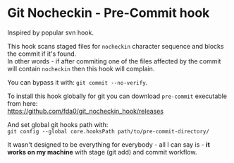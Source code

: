 # Git Nocheckin - Pre-Commit hook
Inspired by popular svn hook.



This hook scans staged files for ```nocheckin``` character sequence and blocks the commit if it's found.  
In other words - if after commiting one of the files affected by the commit will contain ```nocheckin``` then this hook will complain.  


You can bypass it with: ```git commit --no-verify```.  


To install this hook globally for git you can download ```pre-commit``` executable from here:  
https://github.com/fda0/git_nocheckin_hook/releases

And set global git hooks path with:  
```git config --global core.hooksPath path/to/pre-commit-directory/```


It wasn't designed to be everything for everybody - all I can say is - __it works on my machine__ with stage (git add) and commit workflow.

